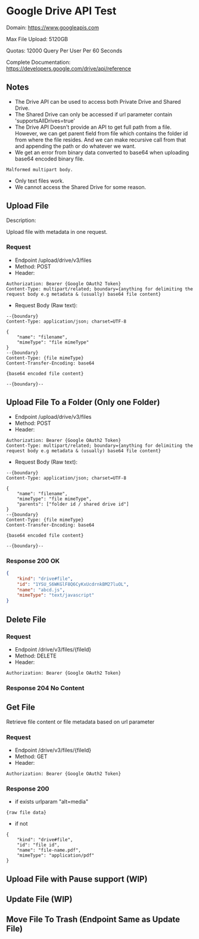 # Google Drive API Test

Domain: https://www.googleapis.com

Max File Upload: 5120GB

Quotas: 12000 Query Per User Per 60 Seconds

Complete Documentation: https://developers.google.com/drive/api/reference

## Notes

- The Drive API can be used to access both Private Drive and Shared Drive.
- The Shared Drive can only be accessed if url parameter contain 'supportsAllDrives=true'
- The Drive API Doesn't provide an API to get full path from a file. However, we can get parent field from file which contains the folder id from where the file resides. And we can make recursive call from that and appending the path or do whatever we want.
- We get an error from binary data converted to base64 when uploading base64 encoded binary file.
```
Malformed multipart body.
```
- Only text files work.
- We cannot access the Shared Drive for some reason.

## Upload File

Description:

Upload file with metadata in one request.

### Request

- Endpoint /upload/drive/v3/files
- Method: POST
- Header:
```
Authorization: Bearer {Google OAuth2 Token}
Content-Type: multipart/related; boundary={anything for delimiting the request body e.g metadata & (usually) base64 file content}
```

- Request Body (Raw text):
```
--{boundary}
Content-Type: application/json; charset=UTF-8

{
    "name": "filename",
    "mimeType": "file mimeType"
}
--{boundary}
Content-Type: {file mimeType}
Content-Transfer-Encoding: base64

{base64 encoded file content}

--{boundary}--
```

## Upload File To a Folder (Only one Folder)

- Endpoint /upload/drive/v3/files
- Method: POST
- Header:
```
Authorization: Bearer {Google OAuth2 Token}
Content-Type: multipart/related; boundary={anything for delimiting the request body e.g metadata & (usually) base64 file content}
```

- Request Body (Raw text):
```
--{boundary}
Content-Type: application/json; charset=UTF-8

{
    "name": "filename",
    "mimeType": "file mimeType",
    "parents": ["folder id / shared drive id"]
}
--{boundary}
Content-Type: {file mimeType}
Content-Transfer-Encoding: base64

{base64 encoded file content}

--{boundary}--
```


### Response 200 OK

```json
{
    "kind": "drive#file",
    "id": "1YSU_S6WKGlF8Q6CyKxUcdrnkBM27luOL",
    "name": "abcd.js",
    "mimeType": "text/javascript"
}
```

## Delete File

### Request

- Endpoint /drive/v3/files/{fileId}
- Method: DELETE
- Header:
```
Authorization: Bearer {Google OAuth2 Token}
```

### Response 204 No Content

## Get File

Retrieve file content or file metadata based on url parameter

### Request

- Endpoint /drive/v3/files/{fileId}
- Method: GET
- Header:
```
Authorization: Bearer {Google OAuth2 Token}
```

### Response 200

- if exists urlparam "alt=media"

```
{raw file data}
```

- if not

```
{
    "kind": "drive#file",
    "id": "file id",
    "name": "file-name.pdf",
    "mimeType": "application/pdf"
}
```

## Upload File with Pause support (WIP)

## Update File (WIP)

## Move File To Trash (Endpoint Same as Update File)

## 